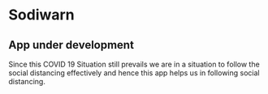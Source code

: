 # Sodiwarn
## App under development

Since this COVID 19 Situation still prevails we are in a situation to follow the social distancing effectively and hence this app helps us in following social distancing.
